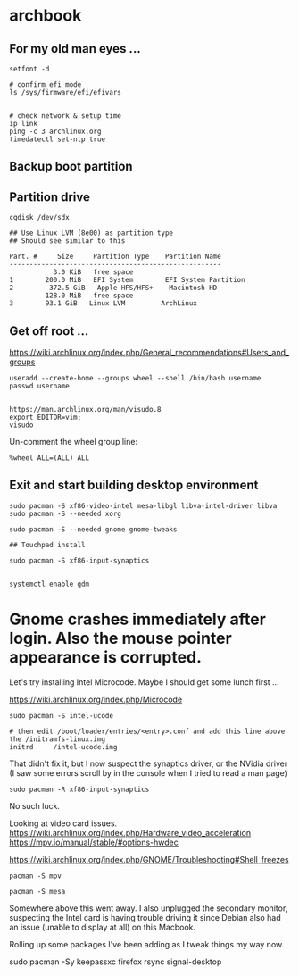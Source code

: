 # archbook

## For my old man eyes ...
```
setfont -d

# confirm efi mode
ls /sys/firmware/efi/efivars


# check network & setup time
ip link
ping -c 3 archlinux.org
timedatectl set-ntp true

```

## Backup boot partition

## Partition drive

```
cgdisk /dev/sdx

## Use Linux LVM (8e00) as partition type 
## Should see similar to this

Part. #     Size     Partition Type    Partition Name
-----------------------------------------------------
           3.0 KiB   free space
1        200.0 MiB   EFI System        EFI System Partition
2         372.5 GiB   Apple HFS/HFS+    Macintosh HD
         128.0 MiB   free space
3        93.1 GiB   Linux LVM         ArchLinux
```


## Get off root ... 
https://wiki.archlinux.org/index.php/General_recommendations#Users_and_groups

```
useradd --create-home --groups wheel --shell /bin/bash username
passwd username


https://man.archlinux.org/man/visudo.8
export EDITOR=vim;
visudo
```

Un-comment the wheel group line:
```
%wheel ALL=(ALL) ALL
```

## Exit and start building desktop environment

```
sudo pacman -S xf86-video-intel mesa-libgl libva-intel-driver libva
sudo pacman -S --needed xorg

sudo pacman -S --needed gnome gnome-tweaks

## Touchpad install

sudo pacman -S xf86-input-synaptics


systemctl enable gdm

```
# Gnome crashes immediately after login. Also the mouse pointer appearance is corrupted. 
Let's try installing Intel Microcode. Maybe I should get some lunch first ...

https://wiki.archlinux.org/index.php/Microcode

```
sudo pacman -S intel-ucode

# then edit /boot/loader/entries/<entry>.conf and add this line above the /initramfs-linux.img 
initrd     /intel-ucode.img

```
That didn't fix it, but I now suspect the synaptics driver, or the NVidia driver (I saw some errors scroll by in the console when I tried to read a man page)

```
sudo pacman -R xf86-input-synaptics
```
No such luck. 

Looking at video card issues. 
https://wiki.archlinux.org/index.php/Hardware_video_acceleration
https://mpv.io/manual/stable/#options-hwdec

https://wiki.archlinux.org/index.php/GNOME/Troubleshooting#Shell_freezes

```
pacman -S mpv

pacman -S mesa

```

Somewhere above this went away. I also unplugged the secondary monitor, suspecting the Intel card is having trouble driving it since Debian also had an issue (unable to display at all) on this Macbook.

Rolling up some packages I've been adding as I tweak things my way now. 

sudo pacman -Sy keepassxc firefox rsync signal-desktop

